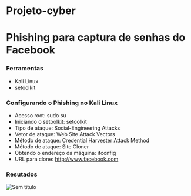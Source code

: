 # Projeto-cyber
# Phishing para captura de senhas do Facebook

### Ferramentas

- Kali Linux
- setoolkit

### Configurando o Phishing no Kali Linux

- Acesso root:  sudo su 
- Iniciando o setoolkit:  setoolkit 
- Tipo de ataque:  Social-Engineering Attacks 
- Vetor de ataque:  Web Site Attack Vectors 
- Método de ataque: Credential Harvester Attack Method 
- Método de ataque:  Site Cloner 
- Obtendo o endereço da máquina:  ifconfig 
- URL para clone: http://www.facebook.com

### Resutados
![Sem título](https://user-images.githubusercontent.com/125645035/220586674-a64245a9-6d1e-474f-8626-3ba1cbd23eab.png)
